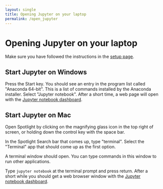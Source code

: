 ```yaml
---
layout: single
title: Opening Jupyter on your laptop
permalink: /open_jupyter
---
```


# Opening Jupyter on your laptop

Make sure you have followed the instructions in the [setup
page](setup).

## Start Jupyter on Windows

Press the Start key.  You should see an entry in the program
list called "Anaconda 64-bit".  This is a list of commands
installed by the Anaconda installer.  Select "Jupyter notebook".
After a short time, a web page will open with the [Jupyter
notebook dashboard].

[Jupyter notebook dashboard]: https://jupyter-notebook.readthedocs.io/en/stable/examples/Notebook/Notebook%20Basics.html#The-Notebook-dashboard

## Start Jupyter on Mac

Open Spotlight by clicking on the magnifying glass icon in the top right of screen, or holding down the control key with the space bar.

In the Spotlight Search bar that comes up, type "terminal".  Select the "Terminal" app that should come up as the first option.

A terminal window should open.  You can type commands in this window to run other applications.

Type `jupyter notebook` at the terminal prompt and press return.
After a short while you should get a web browser window with the
[Jupyter notebook dashboard].
